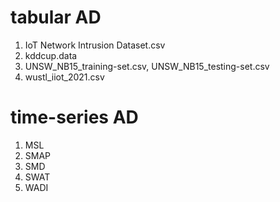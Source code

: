 # tabular AD
1. IoT Network Intrusion Dataset.csv
2. kddcup.data
3. UNSW_NB15_training-set.csv, UNSW_NB15_testing-set.csv
4. wustl_iiot_2021.csv

# time-series AD
1. MSL
2. SMAP
3. SMD
4. SWAT
5. WADI
